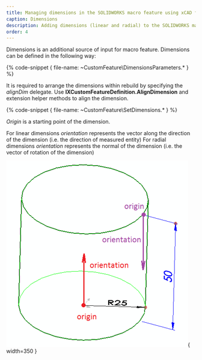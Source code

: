 ```yaml
---
title: Managing dimensions in the SOLIDWORKS macro feature using xCAD framework
caption: Dimensions
description: Adding dimensions (linear and radial) to the SOLIDWORKS macro feature using xCAD framework
order: 4
---
```

Dimensions is an additional source of input for macro feature. Dimensions can be defined in the following way:

{% code-snippet { file-name: ~CustomFeature\DimensionsParameters.* } %}

It is required to arrange the dimensions within rebuild by specifying the *alignDim* delegate. Use **IXCustomFeatureDefinition<TParams>.AlignDimension** and extension helper methods to align the dimension.

{% code-snippet { file-name: ~CustomFeature\SetDimensions.* } %}

*Origin* is a starting point of the dimension.

For linear dimensions *orientation* represents the vector along the direction of the dimension (i.e. the direction of measured entity)
For radial dimensions *orientation* represents the normal of the dimension (i.e. the vector of rotation of the dimension)

![Orientation of dimensions](dimensions-orientation.png){ width=350 }